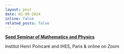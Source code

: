 ```yaml
---
layout: post
date: 01-09-2024
inline: false
related_posts: false
---
```



[**Seed Seminar of Mathematics and Physics**](https://seedseminar.apps.math.cnrs.fr/)<br/>

Institut Henri Poincaré and IHES, Paris & online on Zoom

